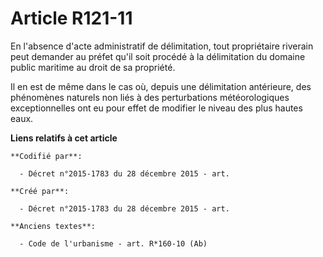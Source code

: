 # Article R121-11

En l'absence d'acte administratif de délimitation, tout propriétaire riverain peut demander au préfet qu'il soit procédé à la
délimitation du domaine public maritime au droit de sa propriété.

Il en est de même dans le cas où, depuis une délimitation antérieure, des phénomènes naturels non liés à des perturbations
météorologiques exceptionnelles ont eu pour effet de modifier le niveau des plus hautes eaux.

**Liens relatifs à cet article**

	**Codifié par**:

	  - Décret n°2015-1783 du 28 décembre 2015 - art.

	**Créé par**:

	  - Décret n°2015-1783 du 28 décembre 2015 - art.

	**Anciens textes**:

	  - Code de l'urbanisme - art. R*160-10 (Ab)
